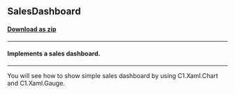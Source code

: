 ## SalesDashboard
#### [Download as zip](https://downgit.github.io/#/home?url=https://github.com/GrapeCity/ComponentOne-UWP-Samples/tree/master/\General\CS\SalesDashboard2015)
____
#### Implements a sales dashboard.
____
You will see how to show simple sales dashboard by using C1.Xaml.Chart
and C1.Xaml.Gauge.

